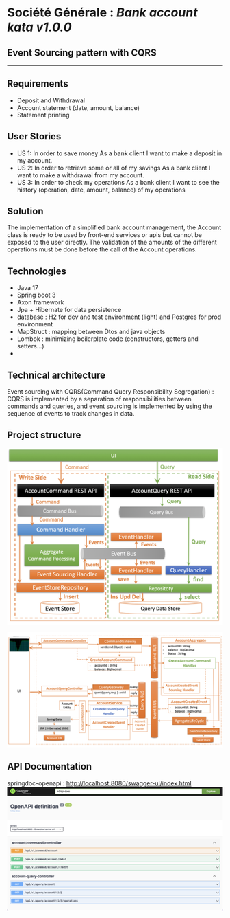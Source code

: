 # Société Générale : _Bank account kata v1.0.0_
##  Event Sourcing pattern with CQRS
---
## Requirements
- Deposit and Withdrawal
- Account statement (date, amount, balance)
- Statement printing

## User Stories

- US 1: In order to save money As a bank client I want to make a deposit in my account.
- US 2: In order to retrieve some or all of my savings As a bank client I want to make a withdrawal from my account.
- US 3: In order to check my operations As a bank client I want to see the history (operation, date, amount, balance) of my operations

## Solution
The implementation of a simplified bank account management, the Account class is ready to be used by front-end services or apis but cannot be exposed to the user directly. The validation of the amounts of the different operations must be done before the call of the Account operations.

## Technologies
- Java 17
- Spring boot 3
- Axon framework
- Jpa + Hibernate for data persistence
- database : H2 for dev and test environment (light) and Postgres for prod environment
- MapStruct : mapping between Dtos and java objects
- Lombok : minimizing boilerplate code (constructors, getters and setters...)
- 
## Technical architecture
Event sourcing with CQRS(Command Query Responsibility Segregation) :
CQRS is implemented by a separation of responsibilities between commands and queries, and event sourcing is implemented by using the sequence of events to track changes in data.

## Project structure
![Screenshot](architecture1.png)

![Screenshot](architecture2.png)

## API Documentation
springdoc-openapi :  [http://localhost:8080/swagger-ui/index.html](http://localhost:8080/swagger-ui/index.html)
![Screenshot](swagger.png)
